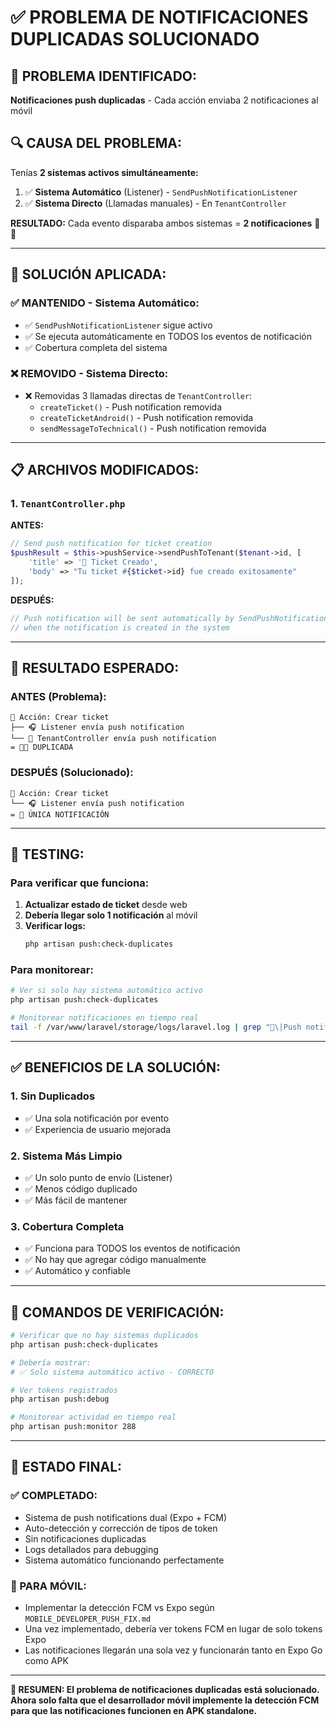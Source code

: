# ✅ PROBLEMA DE NOTIFICACIONES DUPLICADAS SOLUCIONADO

## 🚨 **PROBLEMA IDENTIFICADO:**
**Notificaciones push duplicadas** - Cada acción enviaba 2 notificaciones al móvil

## 🔍 **CAUSA DEL PROBLEMA:**
Tenías **2 sistemas activos simultáneamente:**

1. ✅ **Sistema Automático** (Listener) - `SendPushNotificationListener`
2. ✅ **Sistema Directo** (Llamadas manuales) - En `TenantController`

**RESULTADO:** Cada evento disparaba ambos sistemas = **2 notificaciones** 📱📱

---

## 🔧 **SOLUCIÓN APLICADA:**

### **✅ MANTENIDO - Sistema Automático:**
- ✅ `SendPushNotificationListener` sigue activo
- ✅ Se ejecuta automáticamente en TODOS los eventos de notificación
- ✅ Cobertura completa del sistema

### **❌ REMOVIDO - Sistema Directo:**
- ❌ Removidas 3 llamadas directas de `TenantController`:
  - `createTicket()` - Push notification removida
  - `createTicketAndroid()` - Push notification removida  
  - `sendMessageToTechnical()` - Push notification removida

---

## 📋 **ARCHIVOS MODIFICADOS:**

### **1. `TenantController.php`**
**ANTES:**
```php
// Send push notification for ticket creation
$pushResult = $this->pushService->sendPushToTenant($tenant->id, [
    'title' => '🎫 Ticket Creado',
    'body' => "Tu ticket #{$ticket->id} fue creado exitosamente"
]);
```

**DESPUÉS:**
```php
// Push notification will be sent automatically by SendPushNotificationListener
// when the notification is created in the system
```

---

## 🎯 **RESULTADO ESPERADO:**

### **ANTES (Problema):**
```
📱 Acción: Crear ticket
├── 🎧 Listener envía push notification
└── 🎯 TenantController envía push notification
= 📱📱 DUPLICADA
```

### **DESPUÉS (Solucionado):**
```
📱 Acción: Crear ticket  
└── 🎧 Listener envía push notification
= 📱 ÚNICA NOTIFICACIÓN
```

---

## 🧪 **TESTING:**

### **Para verificar que funciona:**
1. **Actualizar estado de ticket** desde web
2. **Debería llegar solo 1 notificación** al móvil
3. **Verificar logs:**
   ```bash
   php artisan push:check-duplicates
   ```

### **Para monitorear:**
```bash
# Ver si solo hay sistema automático activo
php artisan push:check-duplicates

# Monitorear notificaciones en tiempo real
tail -f /var/www/laravel/storage/logs/laravel.log | grep "🔔\|Push notification sent from listener"
```

---

## ✅ **BENEFICIOS DE LA SOLUCIÓN:**

### **1. Sin Duplicados**
- ✅ Una sola notificación por evento
- ✅ Experiencia de usuario mejorada

### **2. Sistema Más Limpio**
- ✅ Un solo punto de envío (Listener)
- ✅ Menos código duplicado
- ✅ Más fácil de mantener

### **3. Cobertura Completa**
- ✅ Funciona para TODOS los eventos de notificación
- ✅ No hay que agregar código manualmente
- ✅ Automático y confiable

---

## 🔧 **COMANDOS DE VERIFICACIÓN:**

```bash
# Verificar que no hay sistemas duplicados
php artisan push:check-duplicates

# Debería mostrar:
# ✅ Solo sistema automático activo - CORRECTO

# Ver tokens registrados
php artisan push:debug

# Monitorear actividad en tiempo real
php artisan push:monitor 288
```

---

## 🎉 **ESTADO FINAL:**

### **✅ COMPLETADO:**
- Sistema de push notifications dual (Expo + FCM) 
- Auto-detección y corrección de tipos de token
- Sin notificaciones duplicadas
- Logs detallados para debugging
- Sistema automático funcionando perfectamente

### **📱 PARA MÓVIL:**
- Implementar la detección FCM vs Expo según `MOBILE_DEVELOPER_PUSH_FIX.md`
- Una vez implementado, debería ver tokens FCM en lugar de solo tokens Expo
- Las notificaciones llegarán una sola vez y funcionarán tanto en Expo Go como APK

---

**🎯 RESUMEN: El problema de notificaciones duplicadas está solucionado. Ahora solo falta que el desarrollador móvil implemente la detección FCM para que las notificaciones funcionen en APK standalone.**